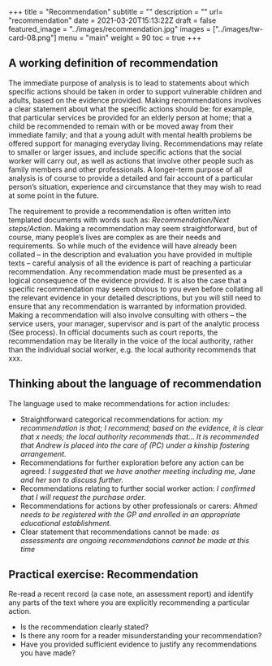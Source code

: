 +++
title = "Recommendation"
subtitle = ""
description = ""
url= "recommendation"
date = 2021-03-20T15:13:22Z
draft = false
featured_image = "../images/recommendation.jpg"
images = ["../images/tw-card-08.png"]
menu = "main"
weight = 90
toc = true
+++
## A working definition of recommendation

The immediate purpose of analysis is to lead to statements about which specific actions should be taken in order to support vulnerable children and adults, based on the evidence provided. Making recommendations involves a clear statement about what the specific actions should be: for example, that particular services be provided for an elderly person at home; that a child be recommended to remain with or be moved away from their immediate family; and that a young adult with mental health problems be offered support for managing everyday living. Recommendations may relate to smaller or larger issues, and include specific actions that the social worker will carry out, as well as actions that involve other people such as family members and other professionals. A longer-term purpose of all analysis is of course to provide a detailed and fair account of a particular person’s situation, experience and circumstance that they may wish to read at some point in the future.

The requirement to provide a recommendation is often written into templated documents with words such as: _Recommendation/Next steps/Action_. Making a recommendation may seem straightforward,  but of course, many people’s lives are complex as are their needs and requirements. So while much of the evidence will have already been collated – in the description and evaluation you have provided in multiple texts – careful analysis of all the evidence is part of reaching a particular recommendation. Any recommendation made must be presented as a logical consequence of the evidence provided. It is also the case that a specific recommendation may seem obvious to you even before collating all the relevant evidence in your detailed descriptions, but you will still need to ensure that any recommendation is warranted by information provided. Making a recommendation will also involve consulting with others – the service users, your manager, supervisor and is part of the analytic process (See process). In official documents such as court reports, the recommendation may be literally in the voice of the local authority, rather than the individual social worker, e.g. the local authority recommends that xxx.

## Thinking about the language of recommendation

The language used to make recommendations for action includes:

* Straightforward categorical recommendations for action: _my recommendation is that; I recommend; based on the evidence, it is clear that x needs; the local authority recommends that…_ _It is recommended that Andrew is placed into the care of (PC) under a kinship fostering arrangement._
* Recommendations for further exploration before any action can be agreed: _I suggested that we have another meeting including me, Jane and her son to discuss further._
* Recommendations relating to further social worker action: _I confirmed that I will request the purchase order._
* Recommendations for actions by other professionals or carers: _Ahmed needs to be registered with the GP and enrolled in an appropriate educational establishment._
* Clear statement that recommendations cannot be made: _as assessments are ongoing recommendations cannot be made at this time_

## Practical exercise: Recommendation

Re-read a recent record (a case note, an assessment report) and identify any parts of the text where you are explicitly recommending a particular action.

* Is the recommendation clearly stated?
* Is there any room for a reader misunderstanding your recommendation?
* Have you provided sufficient evidence to justify any recommendations you have made?
